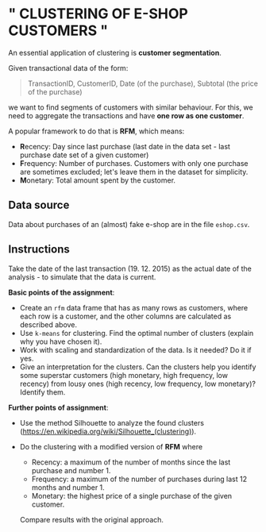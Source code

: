 # " CLUSTERING OF E-SHOP CUSTOMERS "

An essential application of clustering is **customer segmentation**. 

Given transactional data of the form:

>TransactionID, CustomerID, Date (of the purchase), Subtotal (the price of the purchase)

we want to find segments of customers with similar behaviour. For this, we need to aggregate the transactions and have **one row as one customer**.

A popular framework to do that is **RFM**, which means:

- **R**ecency: Day since last purchase (last date in the data set - last purchase date set of a given customer)
- **F**requency: Number of purchases. Customers with only one purchase are sometimes excluded; let's leave them in the dataset for simplicity.
- **M**onetary: Total amount spent by the customer.

## Data source

Data about purchases of an (almost) fake e-shop are in the file `eshop.csv`.

## Instructions

Take the date of the last transaction (19. 12. 2015) as the actual date of the analysis - to simulate that the data is current.

**Basic points of the assignment**:
  * Create an `rfm` data frame that has as many rows as customers, where each row is a customer, and the other columns are calculated as described above.
  * Use `k-means` for clustering. Find the optimal number of clusters (explain why you have chosen it).
  * Work with scaling and standardization of the data. Is it needed? Do it if yes.
  * Give an interpretation for the clusters. Can the clusters help you identify some superstar customers (high monetary, high frequency, low recency) from lousy ones (high recency, low frequency, low monetary)? Identify them.

**Further points of assignment**:
  * Use the method Silhouette to analyze the found clusters (https://en.wikipedia.org/wiki/Silhouette_(clustering)).
  * Do the clustering with a modified version of **RFM** where
    * Recency: a maximum of the number of months since the last purchase and number 1.
    * Frequency: a maximum of the number of purchases during last 12 months and number 1.
    * Monetary: the highest price of a single purchase of the given customer.
    
    Compare results with the original approach.
